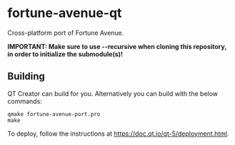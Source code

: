 # fortune-avenue-qt
Cross-platform port of Fortune Avenue.

**IMPORTANT: Make sure to use --recursive when cloning this repository, in order to initialize the submodule(s)!**

## Building
QT Creator can build for you. Alternatively you can build with the below commands:

```
qmake fortune-avenue-port.pro
make
```

To deploy, follow the instructions at https://doc.qt.io/qt-5/deployment.html.
